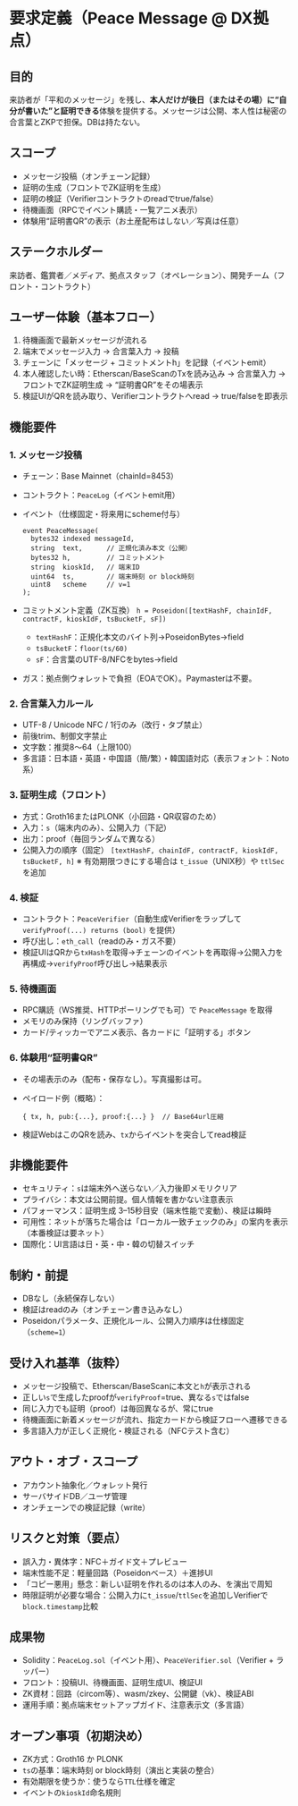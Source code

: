 # 要求定義（Peace Message @ DX拠点）

## 目的

来訪者が「平和のメッセージ」を残し、**本人だけが後日（またはその場）に“自分が書いた”と証明できる**体験を提供する。メッセージは公開、本人性は秘密の合言葉とZKPで担保。DBは持たない。

## スコープ

* メッセージ投稿（オンチェーン記録）
* 証明の生成（フロントでZK証明を生成）
* 証明の検証（Verifierコントラクトのreadでtrue/false）
* 待機画面（RPCでイベント購読・一覧アニメ表示）
* 体験用“証明書QR”の表示（お土産配布はしない／写真は任意）

## ステークホルダー

来訪者、鑑賞者／メディア、拠点スタッフ（オペレーション）、開発チーム（フロント・コントラクト）

## ユーザー体験（基本フロー）

1. 待機画面で最新メッセージが流れる
2. 端末でメッセージ入力 → 合言葉入力 → 投稿
3. チェーンに「メッセージ + コミットメントh」を記録（イベントemit）
4. 本人確認したい時：Etherscan/BaseScanのTxを読み込み → 合言葉入力 → フロントでZK証明生成 → “証明書QR”をその場表示
5. 検証UIがQRを読み取り、Verifierコントラクトへread → true/falseを即表示

## 機能要件

### 1. メッセージ投稿

* チェーン：Base Mainnet（chainId=8453）
* コントラクト：`PeaceLog`（イベントemit用）
* イベント（仕様固定・将来用にscheme付与）

  ```
  event PeaceMessage(
    bytes32 indexed messageId,
    string  text,      // 正規化済み本文（公開）
    bytes32 h,         // コミットメント
    string  kioskId,   // 端末ID
    uint64  ts,        // 端末時刻 or block時刻
    uint8   scheme     // v=1
  );
  ```
* コミットメント定義（ZK互換）
  `h = Poseidon([textHashF, chainIdF, contractF, kioskIdF, tsBucketF, sF])`

  * `textHashF`：正規化本文のバイト列→PoseidonBytes→field
  * `tsBucketF`：`floor(ts/60)`
  * `sF`：合言葉のUTF-8/NFCをbytes→field
* ガス：拠点側ウォレットで負担（EOAでOK）。Paymasterは不要。

### 2. 合言葉入力ルール

* UTF-8 / Unicode NFC / 1行のみ（改行・タブ禁止）
* 前後trim、制御文字禁止
* 文字数：推奨8〜64（上限100）
* 多言語：日本語・英語・中国語（簡/繁）・韓国語対応（表示フォント：Noto系）

### 3. 証明生成（フロント）

* 方式：Groth16またはPLONK（小回路・QR収容のため）
* 入力：`s`（端末内のみ）、公開入力（下記）
* 出力：proof（毎回ランダムで異なる）
* 公開入力の順序（固定）
  `[textHashF, chainIdF, contractF, kioskIdF, tsBucketF, h]`
  ※ 有効期限つきにする場合は `t_issue`（UNIX秒）や `ttlSec` を追加

### 4. 検証

* コントラクト：`PeaceVerifier`（自動生成Verifierをラップして `verifyProof(...) returns (bool)` を提供）
* 呼び出し：`eth_call`（readのみ・ガス不要）
* 検証UIはQRから`txHash`を取得→チェーンのイベントを再取得→公開入力を再構成→`verifyProof`呼び出し→結果表示

### 5. 待機画面

* RPC購読（WS推奨、HTTPポーリングでも可）で `PeaceMessage` を取得
* メモリのみ保持（リングバッファ）
* カード/ティッカーでアニメ表示、各カードに「証明する」ボタン

### 6. 体験用“証明書QR”

* その場表示のみ（配布・保存なし）。写真撮影は可。
* ペイロード例（概略）：

  ```
  { tx, h, pub:{...}, proof:{...} }  // Base64url圧縮
  ```
* 検証WebはこのQRを読み、`tx`からイベントを突合してread検証

## 非機能要件

* セキュリティ：`s`は端末外へ送らない／入力後即メモリクリア
* プライバシ：本文は公開前提。個人情報を書かない注意表示
* パフォーマンス：証明生成 3–15秒目安（端末性能で変動）、検証は瞬時
* 可用性：ネットが落ちた場合は「ローカル一致チェックのみ」の案内を表示（本番検証は要ネット）
* 国際化：UI言語は日・英・中・韓の切替スイッチ

## 制約・前提

* DBなし（永続保存しない）
* 検証はreadのみ（オンチェーン書き込みなし）
* Poseidonパラメータ、正規化ルール、公開入力順序は仕様固定（`scheme=1`）

## 受け入れ基準（抜粋）

* メッセージ投稿で、Etherscan/BaseScanに本文と`h`が表示される
* 正しい`s`で生成したproofが`verifyProof`=true、異なる`s`ではfalse
* 同じ入力でも証明（proof）は毎回異なるが、常にtrue
* 待機画面に新着メッセージが流れ、指定カードから検証フローへ遷移できる
* 多言語入力が正しく正規化・検証される（NFCテスト含む）

## アウト・オブ・スコープ

* アカウント抽象化／ウォレット発行
* サーバサイドDB／ユーザ管理
* オンチェーンでの検証記録（write）

## リスクと対策（要点）

* 誤入力・異体字：NFC＋ガイド文＋プレビュー
* 端末性能不足：軽量回路（Poseidonベース）＋進捗UI
* 「コピー悪用」懸念：新しい証明を作れるのは本人のみ、を演出で周知
* 時限証明が必要な場合：公開入力に`t_issue`/`ttlSec`を追加しVerifierで`block.timestamp`比較

## 成果物

* Solidity：`PeaceLog.sol`（イベント用）、`PeaceVerifier.sol`（Verifier + ラッパー）
* フロント：投稿UI、待機画面、証明生成UI、検証UI
* ZK資材：回路（circom等）、wasm/zkey、公開鍵（vk）、検証ABI
* 運用手順：拠点端末セットアップガイド、注意表示文（多言語）

## オープン事項（初期決め）

* ZK方式：Groth16 か PLONK
* `ts`の基準：端末時刻 or block時刻（演出と実装の整合）
* 有効期限を使うか：使うなら`TTL`仕様を確定
* イベントの`kioskId`命名規則
